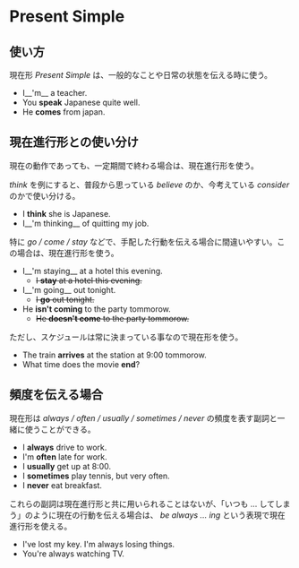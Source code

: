 # Present Simple

## 使い方

現在形 _Present Simple_ は、一般的なことや日常の状態を伝える時に使う。

* I__'m__ a teacher.
* You __speak__ Japanese quite well.
* He __comes__ from japan.

## 現在進行形との使い分け

現在の動作であっても、一定期間で終わる場合は、現在進行形を使う。

_think_ を例にすると、普段から思っている _believe_ のか、今考えている _consider_ のかで使い分ける。

* I __think__ she is Japanese.
* I__'m thinking__ of quitting my job.

特に _go / come / stay_ などで、手配した行動を伝える場合に間違いやすい。この場合は、現在進行形を使う。

* I__'m staying__ at a hotel this evening.
  * <del>I __stay__ at a hotel this evening.</del>
* I__'m going__ out tonight.
  * <del>I __go__ out tonight.</del>
* He __isn't coming__ to the party tommorow.
  * <del>He __doesn't come__ to the party tommorow.</del>

ただし、スケジュールは常に決まっている事なので現在形を使う。

* The train __arrives__ at the station at 9:00 tommorow.
* What time does the movie __end__?

## 頻度を伝える場合

現在形は _always / often / usually / sometimes / never_ の頻度を表す副詞と一緒に使うことができる。

* I __always__ drive to work.
* I'm __often__ late for work.
* I __usually__ get up at 8:00.
* I __sometimes__ play tennis, but very often.
* I __never__ eat breakfast.

これらの副詞は現在進行形と共に用いられることはないが、「いつも ... してしまう」のように現在の行動を伝える場合は、 _be always ... ing_ という表現で現在進行形を使える。

* I've lost my key. I'm always losing things.
* You're always watching TV.


